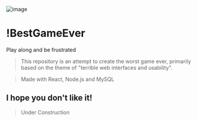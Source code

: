 ![image](https://github.com/geraldohomero/WrostGameEver/assets/70844369/9434aa13-b9f1-4ade-9738-014d2ec075ee)

# !BestGameEver
Play along and be frustrated

>This repository is an attempt to create the worst game ever, primarily based on the theme of "terrible web interfaces and usability".

>Made with React, Node.js and MySQL

## I hope you don't like it!

>Under Construction
